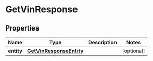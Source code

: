 

# GetVinResponse


## Properties

| Name | Type | Description | Notes |
|------------ | ------------- | ------------- | -------------|
|**entity** | [**GetVinResponseEntity**](GetVinResponseEntity.md) |  |  [optional] |



